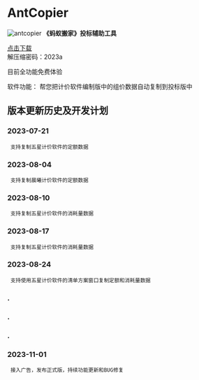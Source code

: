 # AntCopier
![antcopier](https://github.com/tenderoffer/antcopier/assets/140397303/c25b4b4e-86be-45fd-a541-0e2855345282)
**《蚂蚁搬家》投标辅助工具**

[点击下载](https://raw.githubusercontent.com/tenderoffer/AntCopier/main/蚂蚁搬家投标辅助工具.rar)    
解压缩密码：2023a

目前全功能免费体验

软件功能：
   帮您把计价软件编制版中的组价数据自动复制到投标版中

## 版本更新历史及开发计划
### 2023-07-21
     支持复制五星计价软件的定额数据
### 2023-08-04 
     支持复制晨曦计价软件的定额数据
### 2023-08-10
     支持复制五星计价软件的消耗量数据
### 2023-08-17
     支持复制五星计价软件的消耗量数据
### 2023-08-24
     支持使用五星计价软件的清单方案窗口复制定额和消耗量数据
### .
### .
### .
### 2023-11-01
     接入广告，发布正式版，持续功能更新和BUG修复   



